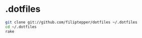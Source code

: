# .dotfiles

```bash
git clone git://github.com/filiptepper/dotfiles ~/.dotfiles
cd ~/.dotfiles
rake
```
